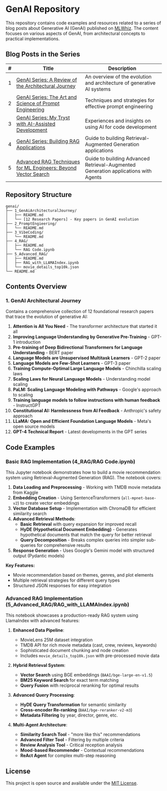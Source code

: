 # GenAI Repository

This repository contains code examples and resources related to a series of blog posts about Generative AI (GenAI) published on [MLWhiz](https://www.mlwhiz.com/). The content focuses on various aspects of GenAI, from architectural concepts to practical implementations.

## Blog Posts in the Series
| # | Title | Description |
|---|-------|-------------|
| 1 | [GenAI Series: A Review of the Architectural Journey](https://www.mlwhiz.com/p/genai-series-a-review-of-the-architectural) | An overview of the evolution and architecture of generative AI systems |
| 2 | [GenAI Series: The Art and Science of Prompt Engineering](https://www.mlwhiz.com/p/genai-series-the-art-and-science) | Techniques and strategies for effective prompt engineering |
| 3 | [GenAI Series: My Tryst with AI-Assisted Development](https://www.mlwhiz.com/p/genai-series-my-tryst-with-ai-assisted) | Experiences and insights on using AI for code development |
| 4 | [GenAI Series: Building RAG Applications](https://www.mlwhiz.com/p/genai-series-building-rag-applications) | Guide to building Retrieval-Augmented Generation applications |
| 5 | [Advanced RAG Techniques for ML Engineers: Beyond Vector Search](https://open.substack.com/pub/mlwhiz/p/genai-series-beyond-basic-rag-building) | Guide to building Advanced Retrieval-Augmented Generation applications with Agents |

## Repository Structure

```
genai/
├── 1_GenAiArchitecturalJourney/
│   ├── README.md
│   └── [12 Research Papers] - Key papers in GenAI evolution
├── 2_PromptEngieering/
│   └── README.md
├── 3_VibeCoding/
│   └── README.md
├── 4_RAG/
│   ├── README.md
│   └── RAG Code.ipynb
├── 5_Advanced_RAG/
│   ├── README.md
│   ├── RAG_with_LLAMAIndex.ipynb
│   └── movie_details_top10k.json
└── README.md
```

## Contents Overview

### 1. GenAI Architectural Journey
Contains a comprehensive collection of 12 foundational research papers that trace the evolution of generative AI:

1. **Attention is All You Need** - The transformer architecture that started it all
2. **Improving Language Understanding by Generative Pre-Training** - GPT-1 introduction
3. **Pre-training of Deep Bidirectional Transformers for Language Understanding** - BERT paper
4. **Language Models are Unsupervised Multitask Learners** - GPT-2 paper
5. **Language Models are Few-Shot Learners** - GPT-3 paper
6. **Training Compute-Optimal Large Language Models** - Chinchilla scaling laws
7. **Scaling Laws for Neural Language Models** - Understanding model scaling
8. **PaLM: Scaling Language Modeling with Pathways** - Google's approach to scaling
9. **Training language models to follow instructions with human feedback** - InstructGPT
10. **Constitutional AI: Harmlessness from AI Feedback** - Anthropic's safety approach
11. **LLaMA: Open and Efficient Foundation Language Models** - Meta's open source models
12. **GPT-4 Technical Report** - Latest developments in the GPT series

## Code Examples

### Basic RAG Implementation (4_RAG/RAG Code.ipynb)

This Jupyter notebook demonstrates how to build a movie recommendation system using Retrieval-Augmented Generation (RAG). The notebook covers:

1. **Data Loading and Preprocessing** - Working with TMDB movie metadata from Kaggle
2. **Embedding Creation** - Using SentenceTransformers (`all-mpnet-base-v2`) to create vector embeddings
3. **Vector Database Setup** - Implementation with ChromaDB for efficient similarity search
4. **Advanced Retrieval Methods**:
   - **Basic Retrieval** with query expansion for improved recall
   - **HyDE (Hypothetical Document Embedding)** - Generates hypothetical documents that match the query for better retrieval
   - **Query Decomposition** - Breaks complex queries into simpler sub-queries for comprehensive results
5. **Response Generation** - Uses Google's Gemini model with structured output (Pydantic models)

**Key Features:**
- Movie recommendation based on themes, genres, and plot elements
- Multiple retrieval strategies for different query types
- Structured JSON responses for easy integration

### Advanced RAG Implementation (5_Advanced_RAG/RAG_with_LLAMAIndex.ipynb)

This notebook showcases a production-ready RAG system using LlamaIndex with advanced features:

1. **Enhanced Data Pipeline**:
   - MovieLens 25M dataset integration
   - TMDB API for rich movie metadata (cast, crew, reviews, keywords)
   - Sophisticated document chunking and node creation
   - Includes `movie_details_top10k.json` with pre-processed movie data

2. **Hybrid Retrieval System**:
   - **Vector Search** using BGE embeddings (`BAAI/bge-large-en-v1.5`)
   - **BM25 Keyword Search** for exact term matching
   - **Query Fusion** with reciprocal reranking for optimal results

3. **Advanced Query Processing**:
   - **HyDE Query Transformation** for semantic similarity
   - **Cross-encoder Re-ranking** (`BAAI/bge-reranker-v2-m3`)
   - **Metadata Filtering** by year, director, genre, etc.

4. **Multi-Agent Architecture**:
   - **Similarity Search Tool** - "more like this" recommendations
   - **Advanced Filter Tool** - Filtering by multiple criteria
   - **Review Analysis Tool** - Critical reception analysis
   - **Mood-based Recommender** - Contextual recommendations
   - **ReAct Agent** for complex multi-step reasoning

## License
This project is open source and available under the [MIT License](LICENSE).